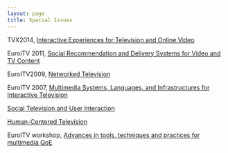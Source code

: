 ```yaml
---
layout: page
title: Special Issues
---
```


TVX2014, [Interactive Experiences for Television and Online Video](http://pucitvandvideoexperiences.wordpress.com)

EuroiTV 2011, [Social Recommendation and Delivery Systems for Video and TV Content](http://link.springer.com/article/10.1007/s00530-013-0345-x)

EuroITV2009, [Networked Television](http://link.springer.com/journal/530/17/1/page/1)

EuroITV 2007, [Multimedia Systems, Languages, and Infrastructures for Interactive Television](http://link.springer.com/journal/530/14/2/)

[Social Television and User Interaction](http://dl.acm.org/citation.cfm?doid=1350843.1350847)

[Human-Centered Television](http://dl.acm.org/citation.cfm?id=1412196&picked=prox&CFID=424629405&CFTOKEN=37349639)
              
EuroITV workshop, [Advances in tools, techniques and practices for multimedia QoE](http://link.springer.com/article/10.1007%2Fs11042-014-2203-z)              
